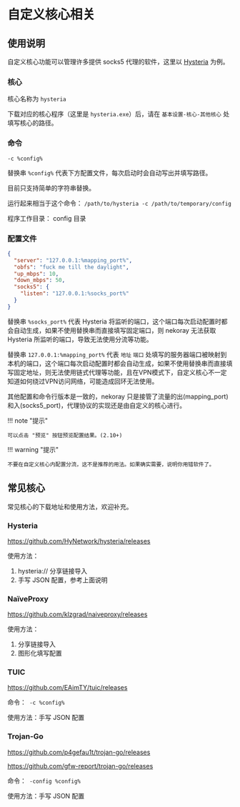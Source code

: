 # 自定义核心相关

## 使用说明

自定义核心功能可以管理许多提供 socks5 代理的软件，这里以 [Hysteria](https://github.com/HyNetwork/hysteria) 为例。

### 核心

核心名称为 `hysteria`

下载对应的核心程序（这里是 `hysteria.exe`）后，请在 `基本设置-核心-其他核心` 处填写核心的路径。

### 命令

`-c %config%`

替换串 `%config%` 代表下方配置文件，每次启动时会自动写出并填写路径。

目前只支持简单的字符串替换。

运行起来相当于这个命令： `/path/to/hysteria -c /path/to/temporary/config`

程序工作目录： config 目录

### 配置文件

```json
{
  "server": "127.0.0.1:%mapping_port%",
  "obfs": "fuck me till the daylight",
  "up_mbps": 10,
  "down_mbps": 50,
  "socks5": {
    "listen": "127.0.0.1:%socks_port%"
  }
}
```

替换串 `%socks_port%` 代表 Hysteria 将监听的端口，这个端口每次启动配置时都会自动生成，如果不使用替换串而直接填写固定端口，则 nekoray 无法获取 Hysteria 所监听的端口，导致无法使用分流等功能。

替换串 `127.0.0.1:%mapping_port%` 代表 `地址` `端口` 处填写的服务器端口被映射到本机的端口，这个端口每次启动配置时都会自动生成，如果不使用替换串而直接填写固定地址，则无法使用链式代理等功能，且在VPN模式下，自定义核心不一定知道如何绕过VPN访问网络，可能造成回环无法使用。

其他配置和命令行版本是一致的，nekoray 只是接管了流量的出(mapping_port)和入(socks5_port)，代理协议的实现还是由自定义的核心进行。

!!! note "提示"

    可以点击 "预览" 按钮预览配置结果。(2.10+)

!!! warning "提示"

    不要在自定义核心内配置分流，这不是推荐的用法。如果确实需要，说明你用错软件了。

## 常见核心

常见核心的下载地址和使用方法，欢迎补充。

### Hysteria

https://github.com/HyNetwork/hysteria/releases

使用方法：

1. hysteria:// 分享链接导入
2. 手写 JSON 配置，参考上面说明

### NaïveProxy

https://github.com/klzgrad/naiveproxy/releases

使用方法：

1. 分享链接导入
2. 图形化填写配置

### TUIC

https://github.com/EAimTY/tuic/releases

命令：` -c %config%`

使用方法：手写 JSON 配置

### Trojan-Go

https://github.com/p4gefau1t/trojan-go/releases

https://github.com/gfw-report/trojan-go/releases

命令：` -config %config%`

使用方法：手写 JSON 配置
